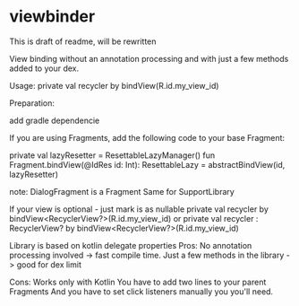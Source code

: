 # viewbinder

This is draft of readme, will be rewritten

View binding without an annotation processing and with just a few methods added to your dex.

Usage:
private val recycler by bindView<RecyclerView>(R.id.my_view_id)

Preparation:

add gradle dependencie

If you are using Fragments, add the following code to your base Fragment:

private val lazyResetter = ResettableLazyManager()
fun<T> Fragment.bindView(@IdRes id: Int): ResettableLazy<T> = abstractBindView(id, lazyResetter)

note: DialogFragment is a Fragment
Same for SupportLibrary

If your view is optional - just mark is as nullable
private val recycler by bindView<RecyclerView?>(R.id.my_view_id)
or
private val recycler : RecyclerView?  by bindView<RecyclerView?>(R.id.my_view_id)

Library is based on kotlin delegate properties
Pros: 
No annotation processing involved -> fast compile time.
Just a few methods in the library -> good for dex limit

Cons: 
Works only with Kotlin
You have to add two lines to your parent Fragments
And you have to set click listeners manually you you'll need.
